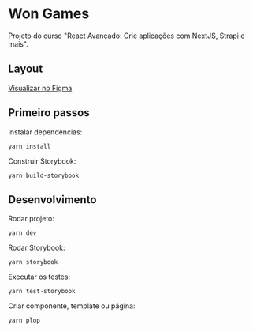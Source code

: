 # Won Games

Projeto do curso "React Avançado: Crie aplicações com NextJS, Strapi e mais".

## Layout

[Visualizar no Figma](https://www.figma.com/file/xwqB4b2hX8yPmp66vRuHLz/Won-Games---Em-Andamento!!?type=design&node-id=7-49&t=dzqMOk9JEmm2w6Mv-0)

## Primeiro passos

Instalar dependências:
```
yarn install
```

Construir Storybook:
```
yarn build-storybook
```

## Desenvolvimento

Rodar projeto:
```
yarn dev
```

Rodar Storybook:
```
yarn storybook
```

Executar os testes:
```
yarn test-storybook
```

Criar componente, template ou página:
```
yarn plop
```

